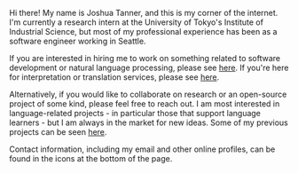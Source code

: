 <!--
.. title: Welcome
.. slug: index
.. date: 2021-03-07 13:57:10 UTC+09:00
.. tags: 
.. category: 
.. link: 
.. description: 
.. type: text
-->

Hi there! My name is Joshua Tanner, and this is my corner of the internet. I'm currently a research intern at the University of Tokyo's Institute of Industrial Science, but most of my professional experience has been as a software engineer working in Seattle. 

If you are interested in hiring me to work on something related to software development or natural language processing, please see [here](link://slug/technical). 
If you're here for interpretation or translation services, please see [here](link://slug/translation).

Alternatively, if you would like to collaborate on research or an open-source project of some kind, please feel free to reach out. I am most interested in language-related projects - in particular those that support language learners - but I am always in the market for new ideas. Some of my previous projects can be seen [here](link://slug/projects). 

Contact information, including my email and other online profiles, can be found in the icons at the bottom of the page. 
